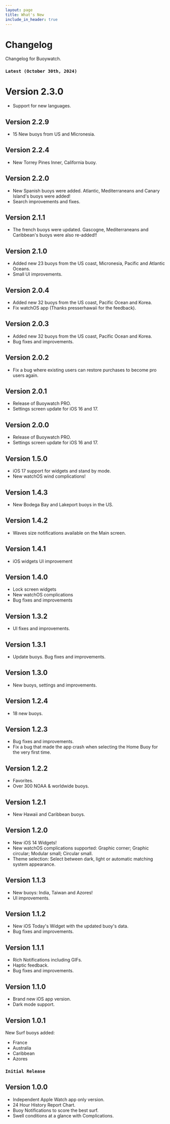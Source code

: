 ```yaml
---
layout: page
title: What's New
include_in_header: true
---
```


# Changelog
Changelog for Buoywatch.

### `Latest (October 30th, 2024)`
# **Version 2.3.0**
- Support for new languages.

## **Version 2.2.9**
- 15 New buoys from US and Micronesia.

## **Version 2.2.4**
- New Torrey Pines Inner, California buoy.

## **Version 2.2.0**
- New Spanish buoys were added. Atlantic, Mediterraneans and Canary Island's buoys were added!
- Search improvements and fixes.

## **Version 2.1.1**
- The french buoys were updated. Gascogne, Mediterraneans and Caribbean's buoys were also re-added!!
  
## **Version 2.1.0**
- Added new 23 buoys from the US coast, Micronesia, Pacific and Atlantic Oceans.
- Small UI improvements.

## **Version 2.0.4**
- Added new 32 buoys from the US coast, Pacific Ocean and Korea.
- Fix watchOS app (Thanks presserhawaii for the feedback).

## **Version 2.0.3**
- Added new 32 buoys from the US coast, Pacific Ocean and Korea.
- Bug fixes and improvements.

## **Version 2.0.2**
- Fix a bug where existing users can restore purchases to become pro users again.
 
## **Version 2.0.1**
- Release of Buoywatch PRO.
- Settings screen update for iOS 16 and 17.

## **Version 2.0.0**
- Release of Buoywatch PRO.
- Settings screen update for iOS 16 and 17.

## **Version 1.5.0**
- iOS 17 support for widgets and stand by mode.
- New watchOS wind complications!

## **Version 1.4.3**
- New Bodega Bay and Lakeport buoys in the US.

## **Version 1.4.2**
- Waves size notifications available on the Main screen.

## **Version 1.4.1**
- iOS widgets UI improvement

## **Version 1.4.0**
- Lock screen widgets
- New watchOS complications
- Bug fixes and improvements

## **Version 1.3.2**
- UI fixes and improvements.

## **Version 1.3.1**
- Update buoys. Bug fixes and improvements.

## **Version 1.3.0**
- New buoys, settings and improvements.

## **Version 1.2.4**
- 18 new buoys.

## **Version 1.2.3**
- Bug fixes and improvements.
- Fix a bug that made the app crash when selecting the Home Buoy for the very first time.

## **Version 1.2.2**
- Favorites.
- Over 300 NOAA & worldwide buoys.

## **Version 1.2.1**
- New Hawaii and Caribbean buoys.

## **Version 1.2.0**
- New iOS 14 Widgets!
- New watchOS complications supported: Graphic corner; Graphic circular; Modular small; Circular small.
- Theme selection: Select between dark, light or automatic matching system appearance.

## **Version 1.1.3**
- New buoys: India, Taiwan and Azores!
- UI improvements.

## **Version 1.1.2**
- New iOS Today's Widget with the updated buoy's data.
- Bug fixes and improvements.

## **Version 1.1.1**
- Rich Notifications including GIFs.
- Haptic feedback.
- Bug fixes and improvements.

## **Version 1.1.0**
- Brand new iOS app version.
- Dark mode support.

## **Version 1.0.1**
New Surf buoys added: 
- France
- Australia
- Caribbean
- Azores

### `Initial Release`
## **Version 1.0.0**
- Independent Apple Watch app only version.
- 24 Hour History Report Chart.
- Buoy Notifications to score the best surf.
- Swell conditions at a glance with Complications.
